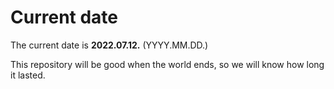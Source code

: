 # Current date

The current date is **2022.07.12.** (YYYY.MM.DD.)

This repository will be good when the world ends, so we will know how long it lasted.